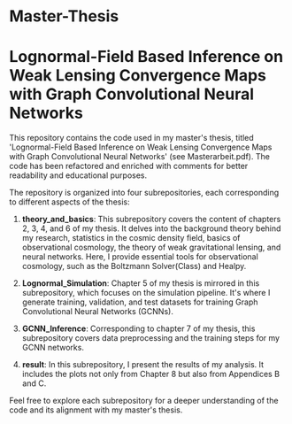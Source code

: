 # Master-Thesis

# Lognormal-Field Based Inference on Weak Lensing Convergence Maps with Graph Convolutional Neural Networks

This repository contains the code used in my master's thesis, titled 'Lognormal-Field Based Inference on Weak Lensing Convergence Maps with Graph Convolutional Neural Networks' (see Masterarbeit.pdf). The code has been refactored and enriched with comments for better readability and educational purposes.

The repository is organized into four subrepositories, each corresponding to different aspects of the thesis:

1. **theory_and_basics**: This subrepository covers the content of chapters 2, 3, 4, and 6 of my thesis. It delves into the background theory behind my research, statistics in the cosmic density field, basics of observational cosmology, the theory of weak gravitational lensing, and neural networks. Here, I provide essential tools for observational cosmology, such as the Boltzmann Solver(Class) and Healpy.

2. **Lognormal_Simulation**: Chapter 5 of my thesis is mirrored in this subrepository, which focuses on the simulation pipeline. It's where I generate training, validation, and test datasets for training Graph Convolutional Neural Networks (GCNNs).

3. **GCNN_Inference**: Corresponding to chapter 7 of my thesis, this subrepository covers data preprocessing and the training steps for my GCNN networks.

4. **result**: In this subrepository, I present the results of my analysis. It includes the plots not only from Chapter 8 but also from Appendices B and C.

Feel free to explore each subrepository for a deeper understanding of the code and its alignment with my master's thesis.
